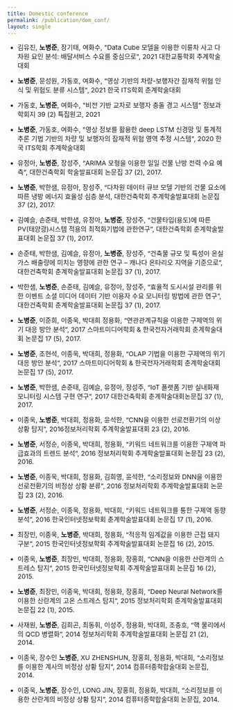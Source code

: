 ```yaml
---
title: Domestic conference
permalink: /publication/dom_conf/
layout: single
---
```


- <span style="font-size: 15px;">김유진, **노병준**, 장기태, 여화수, "Data Cube 모델을 이용한 이륜차 사고 다차원 요인 분석: 배달서비스 수요를 중심으로", 2021 대한교통학회 추계학술대회</span>  

- <span style="font-size: 15px;">**노병준**, 문성원, 가동호, 여화수, "영상 기반의 차량-보행자간 잠재적 위험 인식 및 위험도 분류 시스템", 2021 한국 ITS학회 춘계학술대회</span>  

- <span style="font-size: 15px;">가동호, **노병준**, 여화수, "비전 기반 교차로 보행자 충돌 경고 시스템" 정보과학회지 39 (2) 특집원고, 2021</span>  

- <span style="font-size: 15px;">**노병준**, 가동호, 여화수, "영상 정보를 활용한 deep LSTM 신경망 및 통계적 추론 기법 기반의 차량 및 보행자의 잠재적 위험 영역 추정 시스템", 2020 한국 ITS학회 추계학술대회</span>  

- <span style="font-size: 15px;">유정아, **노병준**, 장성주, “ARIMA 모형을 이용한 일일 건물 난방 전력 수요 예측”, 대한건축학회 학술발표대회 논문집 37 (2), 2017.</span>  

- <span style="font-size: 15px;">**노병준**, 박한샘, 유정아, 장성주, “다차원 데이터 큐브 모델 기반의 건물 요소에 따른 냉방 에너지 효율성 심층 분석, 대한건축학회 추계학술발표대회 논문집 37 (2), 2017.</span>  

- <span style="font-size: 15px;">김예슬, 손준태, 박한샘, 유정아, **노병준**, 장성주, “건물타입(용도)에 따른 PV(태양광)시스템 적용의 최적화기법에 관한연구”, 대한건축학회 춘계학술발표대회 논문집 37 (1), 2017.</span>  

- <span style="font-size: 15px;">손준태, 박한샘, 김예슬, 유정아, **노병준**, 장성주, “건축물 규모 및 특성이 온실가스 배출량에 미치는 영향에 관한 연구 – 캐나다 온타리오 지역을 기준으로”, 대한건축학회 춘계학술발표대회 논문집 37 (1), 2017.</span>  

- <span style="font-size: 15px;">박한샘, **노병준**, 손준태, 김예슬, 유정아, 장성주, “효율적 도시시설 관리를 위한 이벤트 소셜 미디어 데이터 기반 이용자 수요 모니터링 방법에 관한 연구”, 대한건축학회 춘계학술발표대회 논문집 37 (1), 2017.</span>  

- <span style="font-size: 15px;">**노병준**, 이준희, 이종욱, 박대희 정용화, “연관관계규칙을 이용한 구제역의 위기 대응 방안 분석”, 2017 스마트미디어학회 & 한국전자거래학회 춘계학술대회 논문집 17 (5), 2017.</span>  

- <span style="font-size: 15px;">**노병준**, 조현석, 이종욱, 박대희, 정용화, “OLAP 기법을 이용한 구제역의 위기 대응 방안 분석”, 2017 스마트미디어학회 & 한국전자거래학회 춘계학술대회 논문집 17 (5), 2017.</span>  

- <span style="font-size: 15px;">**노병준**, 박한샘, 손준태, 김예슬, 유정아, 장성주, “IoT 플랫폼 기반 실내화재 모니터링 시스템 구현 연구”, 2017 대한건축학회 춘계학술대회논문집 37 (1), 2017.</span>  

- <span style="font-size: 15px;">이종욱, **노병준**, 박대희, 정용화, 윤석한, “CNN을 이용한 선로전환기의 이상상황 탐지”, 2016정보처리학회 추계학술발표대회 23 (2), 2016.</span>  

- <span style="font-size: 15px;">**노병준**, 서정순, 이종욱, 박대희, 정용화, “키워드 네트워크를 이용한 구제역 파급효과의 트렌드 분석”, 2016 정보처리학회 추계학술발표대회 논문집 23 (2), 2016.</span>  

- <span style="font-size: 15px;">**노병준**, 이종욱, 박대희, 정용화, 김희영, 윤석한, “소리정보와 DNN을 이용한 선로전환기의 비정상 상황 분류”, 2016 정보처리학회 추계학술발표대회 논문집 23 (2), 2016.</span>  

- <span style="font-size: 15px;">**노병준**, 서정순, 이종욱, 정용화, 박대희, “키워드 네트워크를 통한 구제역 동향 분석”, 2016 한국인터넷정보학회 춘계학술발표대회 논문집 17 (1), 2016.</span>  

- <span style="font-size: 15px;">최장민, 이종욱, **노병준**, 박대희, 정용화, “적응적 임계값을 이용한 근접 돼지 구분”, 2015 한국인터넷정보학회 추계학술발표대회 논문집 16 (2), 2015.</span>  

- <span style="font-size: 15px;">이종욱, **노병준**, 최장민, 박대희, 정용화, 장홍희, “CNN을 이용한 산란계의 스트레스 탐지”, 2015 한국인터넷정보학회 추계학술발표대회 논문집 16 (2), 2015.</span>  

- <span style="font-size: 15px;">**노병준**, 최장민, 이종욱, 박대희, 정용화, 장홍희, “Deep Neural Network를 이용한 산란계의 고온 스트레스 탐지”, 2015 정보처리학회 춘계학술발표대회 논문집 22 (1), 2015.</span>  

- <span style="font-size: 15px;">사재원, **노병준**, 김희곤, 최동휘, 이성주, 정용화, 박대희, 조충호, “핵 물리에서의 QCD 병렬화”, 2014 정보처리학회 추계학술발표대회 논문집 21 (2), 2014.</span>  

- <span style="font-size: 15px;">이종욱, 장수인 **노병준**, XU ZHENSHUN, 장홍희, 정용화, 박대희, “소리정보를 이용한 계사의 비정상 상황 탐지”, 2014 컴퓨터종학합술대회 논문집, 2014.</span>  

- <span style="font-size: 15px;">이종욱, **노병준**, 장수인, LONG JIN, 장홍희, 정용화, 박대희, “소리정보를 이용한 산란계의 비정상 상황 탐지”, 2014 컴퓨터종학합술대회 논문집, 2014.</span>  

